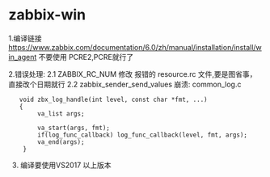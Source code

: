 # zabbix-win
1.编译链接
  https://www.zabbix.com/documentation/6.0/zh/manual/installation/install/win_agent 不要使用 PCRE2,PCRE就行了
  
2.错误处理:
   2.1  ZABBIX_RC_NUM 
           修改 报错的 resource.rc 文件,要是图省事，直接改个日期就行
   2.2  zabbix_sender_send_values 崩溃:
       common_log.c
       
       void	zbx_log_handle(int level, const char *fmt, ...)
       {
        	va_list args;
        
        	va_start(args, fmt);
        	if(log_func_callback) log_func_callback(level, fmt, args);
        	va_end(args);
        }
      
 3. 编译要使用VS2017 以上版本
